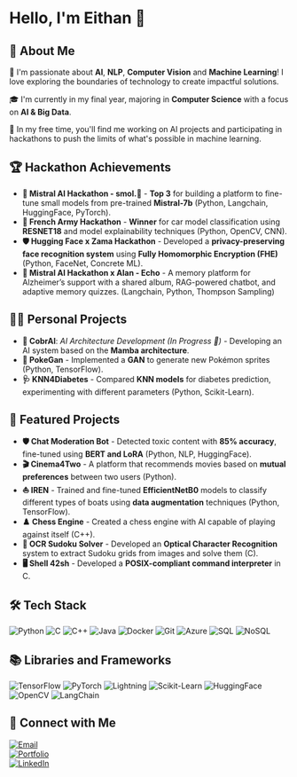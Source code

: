 # Hello, I'm **Eithan** 💫

## 🌟 About Me

🌱 I'm passionate about **AI**, **NLP**, **Computer Vision** and **Machine Learning**! I love exploring the boundaries of technology to create impactful solutions.

🎓 I'm currently in my final year, majoring in **Computer Science** with a focus on **AI & Big Data**.

🚀 In my free time, you'll find me working on AI projects and participating in hackathons to push the limits of what's possible in machine learning. 

## 🏆 Hackathon Achievements

- **🥉 Mistral AI Hackathon - smol.🦎** - **Top 3** for building a platform to fine-tune small models from pre-trained **Mistral-7b** (Python, Langchain, HuggingFace, PyTorch).
- **🥇 French Army Hackathon** - **Winner** for car model classification using **RESNET18** and model explainability techniques (Python, OpenCV, CNN).
- **🛡️ Hugging Face x Zama Hackathon** - Developed a **privacy-preserving face recognition system** using **Fully Homomorphic Encryption (FHE)** (Python, FaceNet, Concrete ML).
- **🧠 Mistral AI Hackathon x Alan - Echo** - A memory platform for Alzheimer’s support with a shared album, RAG-powered chatbot, and adaptive memory quizzes. (Langchain, Python, Thompson Sampling)


## 👨‍💻 Personal Projects

- **🐍 CobrAI**: *AI Architecture Development (In Progress 🔨)* - Developing an AI system based on the **Mamba architecture**.
- **🌠 PokeGan** - Implemented a **GAN** to generate new Pokémon sprites (Python, TensorFlow).
- **🩺 KNN4Diabetes** - Compared **KNN models** for diabetes prediction, experimenting with different parameters (Python, Scikit-Learn).

## 🚀 Featured Projects

- **🛡️ Chat Moderation Bot** - Detected toxic content with **85% accuracy**, fine-tuned using **BERT and LoRA** (Python, NLP, HuggingFace).
- **🎬 Cinema4Two** - A platform that recommends movies based on **mutual preferences** between two users (Python).
- **⛵ IREN** - Trained and fine-tuned **EfficientNetB0** models to classify different types of boats using **data augmentation** techniques (Python, TensorFlow).
- **♟️ Chess Engine** - Created a chess engine with AI capable of playing against itself (C++).
- **🧩 OCR Sudoku Solver** - Developed an **Optical Character Recognition** system to extract Sudoku grids from images and solve them (C).
- **🖥️ Shell 42sh** - Developed a **POSIX-compliant command interpreter** in C.

## 🛠️ Tech Stack

![Python](https://img.shields.io/badge/-Python-3776AB?&logo=Python&logoColor=white) ![C](https://img.shields.io/badge/-C-A8B9CC?&logo=C&logoColor=white) ![C++](https://img.shields.io/badge/-C++-00599C?&logo=C%2B%2B&logoColor=white) ![Java](https://img.shields.io/badge/-Java-007396?&logo=Java&logoColor=white) ![Docker](https://img.shields.io/badge/-Docker-2496ED?&logo=Docker&logoColor=white) ![Git](https://img.shields.io/badge/-Git-F05032?&logo=Git&logoColor=white) ![Azure](https://img.shields.io/badge/-Azure-0089D6?&logo=Microsoft-Azure&logoColor=white) ![SQL](https://img.shields.io/badge/-SQL-4479A1?&logo=MySQL&logoColor=white) ![NoSQL](https://img.shields.io/badge/-NoSQL-000000?&logo=NoSQL&logoColor=white)

## 📚 Libraries and Frameworks

![TensorFlow](https://img.shields.io/badge/-TensorFlow-FF6F00?&logo=TensorFlow&logoColor=white)
![PyTorch](https://img.shields.io/badge/-PyTorch-EE4C2C?&logo=PyTorch&logoColor=white) 
![Lightning](https://img.shields.io/badge/-Lightning-EE4C2C?&logo=PyTorch&logoColor=white) 
![Scikit-Learn](https://img.shields.io/badge/-Scikit--Learn-F7931E?&logo=Scikit-Learn&logoColor=white) 
![HuggingFace](https://img.shields.io/badge/-HuggingFace-FFD400?&logo=Hugging-Face&logoColor=white) 
![OpenCV](https://img.shields.io/badge/-OpenCV-5C3EE8?&logo=OpenCV&logoColor=white) 
![LangChain](https://img.shields.io/badge/-LangChain-000000?&logo=LangChain&logoColor=white)

## 🤝 Connect with Me

[![Email](https://img.shields.io/badge/Email-eithannakache@gmail.com-red?style=for-the-badge&logo=gmail)](mailto:eithannakache@gmail.com)  
[![Portfolio](https://img.shields.io/badge/Website-eithannakache.com-brightgreen?style=for-the-badge)](https://www.eithannakache.com)  
[![LinkedIn](https://img.shields.io/badge/LinkedIn-eithannakache-blue?style=for-the-badge&logo=linkedin)](https://www.linkedin.com/in/eithannakache)  

